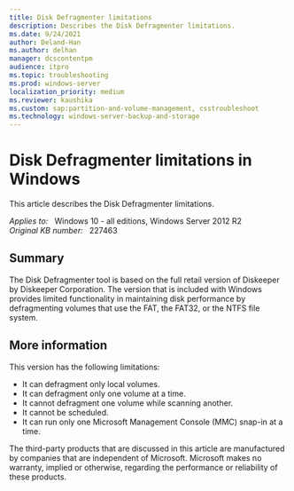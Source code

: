 ```yaml
---
title: Disk Defragmenter limitations
description: Describes the Disk Defragmenter limitations.
ms.date: 9/24/2021
author: Deland-Han
ms.author: delhan
manager: dcscontentpm
audience: itpro
ms.topic: troubleshooting
ms.prod: windows-server
localization_priority: medium
ms.reviewer: kaushika
ms.custom: sap:partition-and-volume-management, csstroubleshoot
ms.technology: windows-server-backup-and-storage
---
```

# Disk Defragmenter limitations in Windows

This article describes the Disk Defragmenter limitations.

_Applies to:_ &nbsp; Windows 10 - all editions, Windows Server 2012 R2  
_Original KB number:_ &nbsp; 227463

## Summary

The Disk Defragmenter tool is based on the full retail version of Diskeeper by Diskeeper Corporation. The version that is included with Windows provides limited functionality in maintaining disk performance by defragmenting volumes that use the FAT, the FAT32, or the NTFS file system.

## More information

This version has the following limitations:

- It can defragment only local volumes.
- It can defragment only one volume at a time.
- It cannot defragment one volume while scanning another.
- It cannot be scheduled.
- It can run only one Microsoft Management Console (MMC) snap-in at a time.

The third-party products that are discussed in this article are manufactured by companies that are independent of Microsoft. Microsoft makes no warranty, implied or otherwise, regarding the performance or reliability of these products.
